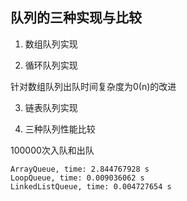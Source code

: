 ## 队列的三种实现与比较

1. 数组队列实现

2. 循环队列实现

针对数组队列出队时间复杂度为0(n)的改进

3. 链表队列实现

4. 三种队列性能比较

100000次入队和出队

```$xslt
ArrayQueue, time: 2.844767928 s
LoopQueue, time: 0.009036062 s
LinkedListQueue, time: 0.004727654 s
```